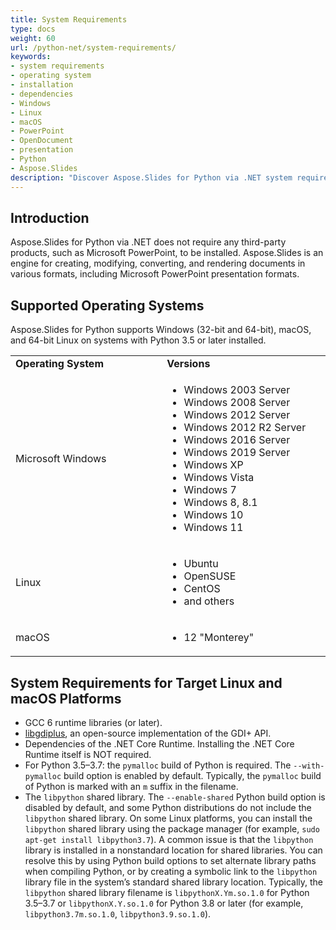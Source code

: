 ```yaml
---
title: System Requirements
type: docs
weight: 60
url: /python-net/system-requirements/
keywords:
- system requirements
- operating system
- installation
- dependencies
- Windows
- Linux
- macOS
- PowerPoint
- OpenDocument
- presentation
- Python
- Aspose.Slides
description: "Discover Aspose.Slides for Python via .NET system requirements. Ensure seamless PowerPoint and OpenDocument support on Windows, Linux, and macOS."
---
```


## **Introduction**

Aspose.Slides for Python via .NET does not require any third-party products, such as Microsoft PowerPoint, to be installed. Aspose.Slides is an engine for creating, modifying, converting, and rendering documents in various formats, including Microsoft PowerPoint presentation formats.

## **Supported Operating Systems**

Aspose.Slides for Python supports Windows (32-bit and 64-bit), macOS, and 64-bit Linux on systems with Python 3.5 or later installed.

<table>  
    <tr>
        <td style="font-weight: bold; width:400px">Operating System</td>
        <td style="font-weight: bold; width:400px">Versions</td>
    </tr>
    <tr>
        <td>Microsoft Windows</td>
        <td>
            <ul>
                <li>Windows 2003 Server</li>
                <li>Windows 2008 Server</li>
                <li>Windows 2012 Server</li>
                <li>Windows 2012 R2 Server</li>
                <li>Windows 2016 Server</li>
                <li>Windows 2019 Server</li>
                <li>Windows XP</li>
                <li>Windows Vista</li>
                <li>Windows 7</li>
                <li>Windows 8, 8.1</li>
                <li>Windows 10</li>
                <li>Windows 11</li>
            </ul>
        </td>
    </tr>
    <tr>
        <td>Linux</td>
        <td>
            <ul>
                <li>Ubuntu</li>
                <li>OpenSUSE</li>
                <li>CentOS</li>
                <li>and others</li>
            </ul>
        </td>
    </tr>
    <tr>
        <td>macOS</td>
        <td>
            <ul>
                <li>12 "Monterey"</li>
            </ul>
        </td>
    </tr>
</table>

## **System Requirements for Target Linux and macOS Platforms**

- GCC 6 runtime libraries (or later).
- [libgdiplus](https://github.com/mono/libgdiplus), an open-source implementation of the GDI+ API.
- Dependencies of the .NET Core Runtime. Installing the .NET Core Runtime itself is NOT required.
- For Python 3.5–3.7: the `pymalloc` build of Python is required. The `--with-pymalloc` build option is enabled by default. Typically, the `pymalloc` build of Python is marked with an `m` suffix in the filename.
- The `libpython` shared library. The `--enable-shared` Python build option is disabled by default, and some Python distributions do not include the `libpython` shared library. On some Linux platforms, you can install the `libpython` shared library using the package manager (for example, `sudo apt-get install libpython3.7`). A common issue is that the `libpython` library is installed in a nonstandard location for shared libraries. You can resolve this by using Python build options to set alternate library paths when compiling Python, or by creating a symbolic link to the `libpython` library file in the system’s standard shared library location. Typically, the `libpython` shared library filename is `libpythonX.Ym.so.1.0` for Python 3.5–3.7 or `libpythonX.Y.so.1.0` for Python 3.8 or later (for example, `libpython3.7m.so.1.0`, `libpython3.9.so.1.0`).
